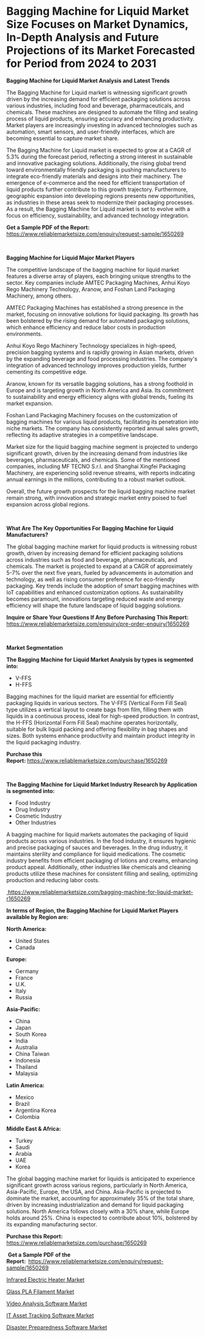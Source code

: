 <p><h1>Bagging Machine for Liquid Market Size Focuses on Market Dynamics, In-Depth Analysis and Future Projections of its Market Forecasted for Period from 2024 to 2031</h1></p><p><strong>Bagging Machine for Liquid Market Analysis and Latest Trends</strong></p>
<p><p>The Bagging Machine for Liquid market is witnessing significant growth driven by the increasing demand for efficient packaging solutions across various industries, including food and beverage, pharmaceuticals, and chemicals. These machines are designed to automate the filling and sealing process of liquid products, ensuring accuracy and enhancing productivity. Market players are increasingly investing in advanced technologies such as automation, smart sensors, and user-friendly interfaces, which are becoming essential to capture market share.</p><p>The Bagging Machine for Liquid market is expected to grow at a CAGR of 5.3% during the forecast period, reflecting a strong interest in sustainable and innovative packaging solutions. Additionally, the rising global trend toward environmentally friendly packaging is pushing manufacturers to integrate eco-friendly materials and designs into their machinery. The emergence of e-commerce and the need for efficient transportation of liquid products further contribute to this growth trajectory. Furthermore, geographic expansion into developing regions presents new opportunities, as industries in these areas seek to modernize their packaging processes. As a result, the Bagging Machine for Liquid market is set to evolve with a focus on efficiency, sustainability, and advanced technology integration.</p></p>
<p><strong>Get a Sample PDF of the Report:&nbsp;</strong> <a href="https://www.reliablemarketsize.com/enquiry/request-sample/1650269?utm_campaign=1133&utm_medium=2&utm_source=Github&utm_content=ia&utm_term=27122024&utm_id=bagging-machine-for-liquid">https://www.reliablemarketsize.com/enquiry/request-sample/1650269</a></p>
<p>&nbsp;</p>
<p><strong>Bagging Machine for Liquid Major Market Players</strong></p>
<p><p>The competitive landscape of the bagging machine for liquid market features a diverse array of players, each bringing unique strengths to the sector. Key companies include AMTEC Packaging Machines, Anhui Koyo Rego Machinery Technology, Aranow, and Foshan Land Packaging Machinery, among others. </p><p>AMTEC Packaging Machines has established a strong presence in the market, focusing on innovative solutions for liquid packaging. Its growth has been bolstered by the rising demand for automated packaging solutions, which enhance efficiency and reduce labor costs in production environments. </p><p>Anhui Koyo Rego Machinery Technology specializes in high-speed, precision bagging systems and is rapidly growing in Asian markets, driven by the expanding beverage and food processing industries. The company's integration of advanced technology improves production yields, further cementing its competitive edge.</p><p>Aranow, known for its versatile bagging solutions, has a strong foothold in Europe and is targeting growth in North America and Asia. Its commitment to sustainability and energy efficiency aligns with global trends, fueling its market expansion.</p><p>Foshan Land Packaging Machinery focuses on the customization of bagging machines for various liquid products, facilitating its penetration into niche markets. The company has consistently reported annual sales growth, reflecting its adaptive strategies in a competitive landscape.</p><p>Market size for the liquid bagging machine segment is projected to undergo significant growth, driven by the increasing demand from industries like beverages, pharmaceuticals, and chemicals. Some of the mentioned companies, including MF TECNO S.r.l. and Shanghai Xingfei Packaging Machinery, are experiencing solid revenue streams, with reports indicating annual earnings in the millions, contributing to a robust market outlook. </p><p>Overall, the future growth prospects for the liquid bagging machine market remain strong, with innovation and strategic market entry poised to fuel expansion across global regions.</p></p>
<p>&nbsp;</p>
<p><strong>What Are The Key Opportunities For Bagging Machine for Liquid Manufacturers?</strong></p>
<p><p>The global bagging machine market for liquid products is witnessing robust growth, driven by increasing demand for efficient packaging solutions across industries such as food and beverage, pharmaceuticals, and chemicals. The market is projected to expand at a CAGR of approximately 5-7% over the next five years, fueled by advancements in automation and technology, as well as rising consumer preference for eco-friendly packaging. Key trends include the adoption of smart bagging machines with IoT capabilities and enhanced customization options. As sustainability becomes paramount, innovations targeting reduced waste and energy efficiency will shape the future landscape of liquid bagging solutions.</p></p>
<p><strong>Inquire or Share Your Questions If Any Before Purchasing This Report:</strong> <a href="https://www.reliablemarketsize.com/enquiry/pre-order-enquiry/1650269?utm_campaign=1133&utm_medium=2&utm_source=Github&utm_content=ia&utm_term=27122024&utm_id=bagging-machine-for-liquid">https://www.reliablemarketsize.com/enquiry/pre-order-enquiry/1650269</a></p>
<p>&nbsp;</p>
<p><strong>Market Segmentation</strong></p>
<p><strong>The Bagging Machine for Liquid Market Analysis by types is segmented into:</strong></p>
<p><ul><li>V-FFS</li><li>H-FFS</li></ul></p>
<p><p>Bagging machines for the liquid market are essential for efficiently packaging liquids in various sectors. The V-FFS (Vertical Form Fill Seal) type utilizes a vertical layout to create bags from film, filling them with liquids in a continuous process, ideal for high-speed production. In contrast, the H-FFS (Horizontal Form Fill Seal) machine operates horizontally, suitable for bulk liquid packing and offering flexibility in bag shapes and sizes. Both systems enhance productivity and maintain product integrity in the liquid packaging industry.</p></p>
<p><strong>Purchase this Report:&nbsp;</strong><a href="https://www.reliablemarketsize.com/purchase/1650269?utm_campaign=1133&utm_medium=2&utm_source=Github&utm_content=ia&utm_term=27122024&utm_id=bagging-machine-for-liquid">https://www.reliablemarketsize.com/purchase/1650269</a></p>
<p>&nbsp;</p>
<p><strong>The Bagging Machine for Liquid Market Industry Research by Application is segmented into:</strong></p>
<p><ul><li>Food Industry</li><li>Drug Industry</li><li>Cosmetic Industry</li><li>Other Industries</li></ul></p>
<p><p>A bagging machine for liquid markets automates the packaging of liquid products across various industries. In the food industry, it ensures hygienic and precise packaging of sauces and beverages. In the drug industry, it maintains sterility and compliance for liquid medications. The cosmetic industry benefits from efficient packaging of lotions and creams, enhancing product appeal. Additionally, other industries like chemicals and cleaning products utilize these machines for consistent filling and sealing, optimizing production and reducing labor costs.</p></p>
<p><a href="https://www.reliablemarketsize.com/bagging-machine-for-liquid-market-r1650269?utm_campaign=1133&utm_medium=2&utm_source=Github&utm_content=ia&utm_term=27122024&utm_id=bagging-machine-for-liquid">&nbsp;https://www.reliablemarketsize.com/bagging-machine-for-liquid-market-r1650269</a></p>
<p><strong>In terms of Region, the Bagging Machine for Liquid Market Players available by Region are:</strong></p>
<p>
    <p> <strong> North America: </strong>
        <ul>
            <li>United States</li>
            <li>Canada</li>
        </ul>
        </p> 
    <p> <strong> Europe: </strong>
        <ul>
            <li>Germany</li>
            <li>France</li>
            <li>U.K.</li>
            <li>Italy</li>
            <li>Russia</li>
        </ul>
        </p> 
    <p> <strong> Asia-Pacific: </strong>
        <ul>
            <li>China</li>
            <li>Japan</li>
            <li>South Korea</li>
            <li>India</li>
            <li>Australia</li>
            <li>China Taiwan</li>
            <li>Indonesia</li>
            <li>Thailand</li>
            <li>Malaysia</li>
        </ul>
        </p> 
    <p> <strong> Latin America: </strong>
        <ul>
            <li>Mexico</li>
            <li>Brazil</li>
            <li>Argentina Korea</li>
            <li>Colombia</li>
        </ul>
        </p> 
    <p> <strong> Middle East & Africa: </strong>
        <ul>
            <li>Turkey</li>
            <li>Saudi</li>
            <li>Arabia</li>
            <li>UAE</li>
            <li>Korea</li>
        </ul>
    </p>
    </p>
<p><p>The global bagging machine market for liquids is anticipated to experience significant growth across various regions, particularly in North America, Asia-Pacific, Europe, the USA, and China. Asia-Pacific is projected to dominate the market, accounting for approximately 35% of the total share, driven by increasing industrialization and demand for liquid packaging solutions. North America follows closely with a 30% share, while Europe holds around 25%. China is expected to contribute about 10%, bolstered by its expanding manufacturing sector.</p></p>
<p><strong>Purchase this Report: </strong><a href="https://www.reliablemarketsize.com/purchase/1650269?utm_campaign=1133&utm_medium=2&utm_source=Github&utm_content=ia&utm_term=27122024&utm_id=bagging-machine-for-liquid">https://www.reliablemarketsize.com/purchase/1650269</a></p>
<p>&nbsp;<strong>Get a Sample PDF of the Report:&nbsp;&nbsp;</strong><a href="https://www.reliablemarketsize.com/enquiry/request-sample/1650269?utm_campaign=1133&utm_medium=2&utm_source=Github&utm_content=ia&utm_term=27122024&utm_id=bagging-machine-for-liquid">https://www.reliablemarketsize.com/enquiry/request-sample/1650269</a></p>
<p><strong></strong></p>
<p><p><a href="https://www.linkedin.com/pulse/exploring-infrared-electric-heater-market-dynamics-global-xil7e?utm_campaign=1133&utm_medium=2&utm_source=Github&utm_content=ia&utm_term=27122024&utm_id=bagging-machine-for-liquid">Infrared Electric Heater Market</a></p><p><a href="https://www.linkedin.com/pulse/strategic-roadmap-global-glass-pla-filament-market-insights-6pbzf?utm_campaign=1133&utm_medium=2&utm_source=Github&utm_content=ia&utm_term=27122024&utm_id=bagging-machine-for-liquid">Glass PLA Filament Market</a></p><p><a href="https://www.linkedin.com/pulse/projected-revenue-demand-video-analysis-software-market-nmlpe?utm_campaign=1133&utm_medium=2&utm_source=Github&utm_content=ia&utm_term=27122024&utm_id=bagging-machine-for-liquid">Video Analysis Software Market</a></p><p><a href="https://www.linkedin.com/pulse/asset-tracking-software-market-report-industry-value-revenue-jnzrf?utm_campaign=1133&utm_medium=2&utm_source=Github&utm_content=ia&utm_term=27122024&utm_id=bagging-machine-for-liquid">IT Asset Tracking Software Market</a></p><p><a href="https://www.linkedin.com/pulse/disaster-preparedness-software-market-overview-size-value-share-hahrf?utm_campaign=1133&utm_medium=2&utm_source=Github&utm_content=ia&utm_term=27122024&utm_id=bagging-machine-for-liquid">Disaster Preparedness Software Market</a></p></p>